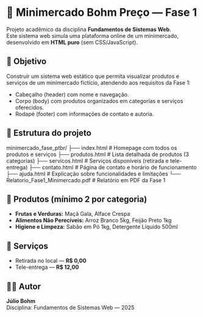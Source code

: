 # 🛒 Minimercado Bohm Preço — Fase 1  

Projeto acadêmico da disciplina **Fundamentos de Sistemas Web**.  
Este sistema web simula uma plataforma online de um minimercado, desenvolvido em **HTML puro** (sem CSS/JavaScript).  

## 📌 Objetivo  
Construir um sistema web estático que permita visualizar produtos e serviços de um minimercado fictício, atendendo aos requisitos da Fase 1:  
- Cabeçalho (header) com nome e navegação.  
- Corpo (body) com produtos organizados em categorias e serviços oferecidos.  
- Rodapé (footer) com informações de contato e autoria.  

## 📂 Estrutura do projeto  
minimercado_fase_ptbr/
├── index.html # Homepage com todos os produtos e serviços
├── produtos.html # Lista detalhada de produtos (3 categorias)
├── servicos.html # Serviços disponíveis (retirada e tele-entrega)
├── contato.html # Página de contato e horário de funcionamento
├── ajuda.html # Explicação sobre funcionalidades e limitações
└── Relatorio_Fase1_Minimercado.pdf # Relatório em PDF da Fase 1

## 🍎 Produtos (mínimo 2 por categoria)  
- **Frutas e Verduras:** Maçã Gala, Alface Crespa  
- **Alimentos Não Perecíveis:** Arroz Branco 5kg, Feijão Preto 1kg  
- **Higiene e Limpeza:** Sabão em Pó 1kg, Detergente Líquido 500ml  

## 🚚 Serviços  
- Retirada no local — **R$ 0,00**  
- Tele-entrega — **R$ 12,00**  

## 👨‍💻 Autor  
**Júlio Bohm**  
Disciplina: Fundamentos de Sistemas Web — 2025  
